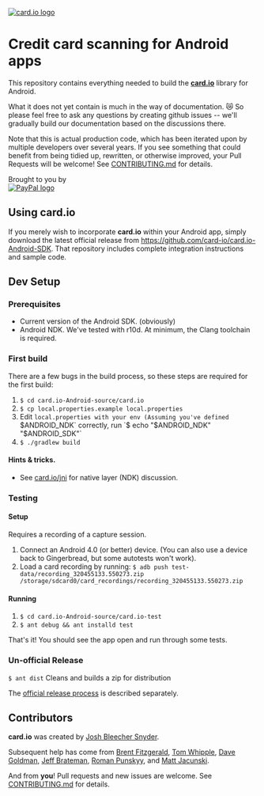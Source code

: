 [![card.io logo](https://raw.githubusercontent.com/card-io/press-kit/master/card_io_logo_200.png "card.io")](https://www.card.io)

Credit card scanning for Android apps
=====================================

This repository contains everything needed to build the [**card.io**](https://card.io) library for Android.

What it does not yet contain is much in the way of documentation. :crying_cat_face: So please feel free to ask any questions by creating github issues -- we'll gradually build our documentation based on the discussions there.

Note that this is actual production code, which has been iterated upon by multiple developers over several years. If you see something that could benefit from being tidied up, rewritten, or otherwise improved, your Pull Requests will be welcome! See [CONTRIBUTING.md](CONTRIBUTING.md) for details.

Brought to you by  
[![PayPal logo](https://raw.githubusercontent.com/card-io/card.io-iOS-source/master/Resources/pp_h_rgb.png)](https://paypal.com/ "PayPal")


Using card.io
-------------

If you merely wish to incorporate **card.io** within your Android app, simply download the latest official release from https://github.com/card-io/card.io-Android-SDK. That repository includes complete integration instructions and sample code.

Dev Setup
---------

### Prerequisites

- Current version of the Android SDK. (obviously)
- Android NDK. We've tested with r10d. At minimum, the Clang toolchain is required.

### First build

There are a few bugs in the build process, so these steps are required for the first build:

1. `$ cd card.io-Android-source/card.io`
2. `$ cp local.properties.example local.properties`
3. Edit `local.properties with your env (Assuming you've defined `$ANDROID_NDK` correctly, run `$ echo "$ANDROID_NDK" "$ANDROID_SDK"`
4. `$ ./gradlew build` 

#### Hints & tricks.
- See [card.io/jni](card.io/jni/) for native layer (NDK) discussion.

### Testing

#### Setup
Requires a recording of a capture session. 

1. Connect an Android 4.0 (or better) device. (You can also use a device back to Gingerbread, but some autotests won't work).
2. Load a card recording by running:
	`$ adb push test-data/recording_320455133.550273.zip /storage/sdcard0/card_recordings/recording_320455133.550273.zip`

#### Running

1. `$ cd card.io-Android-source/card.io-test`
2. `$ ant debug && ant installd test`

That's it! You should see the app open and run through some tests.

### Un-official Release

`$ ant dist` Cleans and builds a zip for distribution

The [official release process](official-release-process.md) is described separately.

Contributors
------------

**card.io** was created by [Josh Bleecher Snyder](https://github.com/josharian/).

Subsequent help has come from [Brent Fitzgerald](https://github.com/burnto/), [Tom Whipple](https://github.com/tomwhipple), [Dave Goldman](https://github.com/dgoldman-ebay), [Jeff Brateman](https://github.com/braebot), [Roman Punskyy](https://github.com/romk1n), and [Matt Jacunski](https://github.com/mattjacunski).

And from **you**! Pull requests and new issues are welcome. See [CONTRIBUTING.md](CONTRIBUTING.md) for details.



